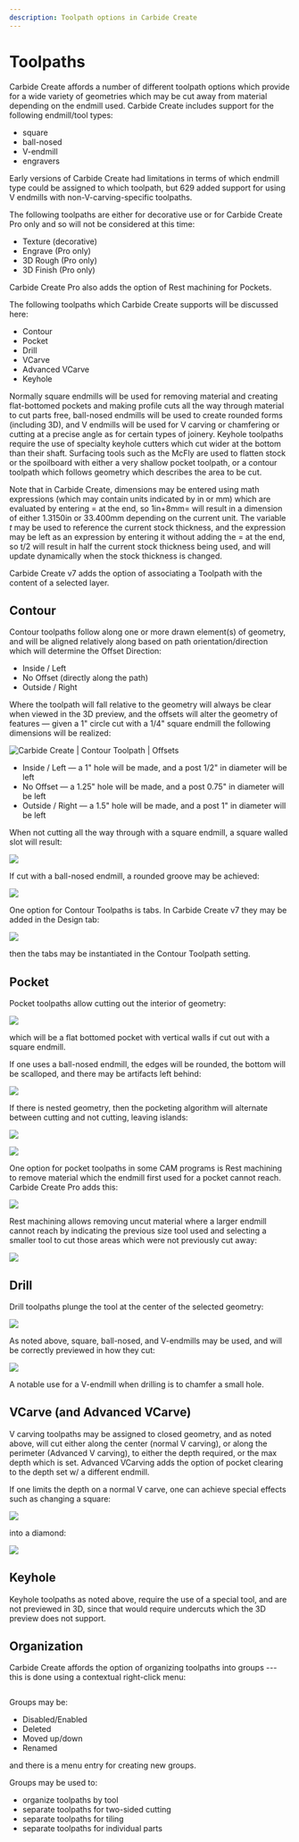 ```yaml
---
description: Toolpath options in Carbide Create
---
```


# Toolpaths

Carbide Create affords a number of different toolpath options which provide for a wide variety of geometries which may be cut away from material depending on the endmill used. Carbide Create includes support for the following endmill/tool types:

* square
* ball-nosed
* V-endmill
* engravers

Early versions of Carbide Create had limitations in terms of which endmill type could be assigned to which toolpath, but 629 added support for using V endmills with non-V-carving-specific toolpaths.

The following toolpaths are either for decorative use or for Carbide Create Pro only and so will not be considered at this time:

* Texture (decorative)
* Engrave (Pro only)
* 3D Rough (Pro only)
* 3D Finish (Pro only)

Carbide Create Pro also adds the option of Rest machining for Pockets.

The following toolpaths which Carbide Create supports will be discussed here:

* Contour
* Pocket
* Drill
* VCarve
* Advanced VCarve
* Keyhole

Normally square endmills will be used for removing material and creating flat-bottomed pockets and making profile cuts all the way through material to cut parts free, ball-nosed endmills will be used to create rounded forms (including 3D), and V endmills will be used for V carving or chamfering or cutting at a precise angle as for certain types of joinery. Keyhole toolpaths require the use of specialty keyhole cutters which cut wider at the bottom than their shaft. Surfacing tools such as the McFly are used to flatten stock or the spoilboard with either a very shallow pocket toolpath, or a contour toolpath which follows geometry which describes the area to be cut.

Note that in Carbide Create, dimensions may be entered using math expressions (which may contain units indicated by in or mm) which are evaluated by entering = at the end, so 1in+8mm= will result in a dimension of either 1.3150in or 33.400mm depending on the current unit. The variable _t_ may be used to reference the current stock thickness, and the expression may be left as an expression by entering it without adding the = at the end, so t/2 will result in half the current stock thickness being used, and will update dynamically when the stock thickness is changed.

Carbide Create v7 adds the option of associating a Toolpath with the content of a selected layer.

## Contour

Contour toolpaths follow along one or more drawn element(s) of geometry, and will be aligned relatively along based on path orientation/direction which will determine the Offset Direction:

* Inside / Left
* No Offset (directly along the path)
* Outside / Right

Where the toolpath will fall relative to the geometry will always be clear when viewed in the 3D preview, and the offsets will alter the geometry of features — given a 1" circle cut with a 1/4" square endmill the following dimensions will be realized:

![Carbide Create | Contour Toolpath | Offsets](<.gitbook/assets/image (91).png>)

* Inside / Left — a 1" hole will be made, and a post 1/2" in diameter will be left
* No Offset — a 1.25" hole will be made, and a post 0.75" in diameter will be left
* Outside / Right — a 1.5" hole will be made, and a post 1" in diameter will be left

When not cutting all the way through with a square endmill, a square walled slot will result:

![](<.gitbook/assets/image (90).png>)

If cut with a ball-nosed endmill, a rounded groove may be achieved:

![](<.gitbook/assets/image (89).png>)

One option for Contour Toolpaths is tabs. In Carbide Create v7 they may be added in the Design tab:

![](<.gitbook/assets/image (122) (1).png>)

then the tabs may be instantiated in the Contour Toolpath setting.

## Pocket

Pocket toolpaths allow cutting out the interior of geometry:

![](<.gitbook/assets/image (119) (1) (1) (1) (1) (1).png>)

which will be a flat bottomed pocket with vertical walls if cut out with a square endmill.

If one uses a ball-nosed endmill, the edges will be rounded, the bottom will be scalloped, and there may be artifacts left behind:

![](<.gitbook/assets/image (114) (1) (1) (1) (1).png>)

If there is nested geometry, then the pocketing algorithm will alternate between cutting and not cutting, leaving islands:

![](<.gitbook/assets/image (121) (1) (1) (1) (1) (1) (1).png>)

![](<.gitbook/assets/image (116) (1) (1) (1) (1).png>)

One option for pocket toolpaths in some CAM programs is Rest machining to remove material which the endmill first used for a pocket cannot reach. Carbide Create Pro adds this:

![](<.gitbook/assets/image (123) (1).png>)

Rest machining allows removing uncut material where a larger endmill cannot reach by indicating the previous size tool used and selecting a smaller tool to cut those areas which were not previously cut away:

![](<.gitbook/assets/image (129).png>)

## Drill

Drill toolpaths plunge the tool at the center of the selected geometry:

![](<.gitbook/assets/image (116) (1) (1) (1).png>)

As noted above, square, ball-nosed, and V-endmills may be used, and will be correctly previewed in how they cut:

![](<.gitbook/assets/image (120) (1) (1) (1) (1).png>)

A notable use for a V-endmill when drilling is to chamfer a small hole.

## VCarve (and Advanced VCarve)

V carving toolpaths may be assigned to closed geometry, and as noted above, will cut either along the center (normal V carving), or along the perimeter (Advanced V carving), to either the depth required, or the max depth which is set. Advanced VCarving adds the option of pocket clearing to the depth set w/ a different endmill.

If one limits the depth on a normal V carve, one can achieve special effects such as changing a square:

![](<.gitbook/assets/image (116) (1) (1).png>)

into a diamond:

![](<.gitbook/assets/image (113) (1).png>)

## Keyhole

Keyhole toolpaths as noted above, require the use of a special tool, and are not previewed in 3D, since that would require undercuts which the 3D preview does not support.

## Organization

Carbide Create affords the option of organizing toolpaths into groups --- this is done using a contextual right-click menu:

<figure><img src=".gitbook/assets/image (1).png" alt=""><figcaption></figcaption></figure>

Groups may be:

* Disabled/Enabled
* Deleted
* Moved up/down
* Renamed

and there is a menu entry for creating new groups.

Groups may be used to:

* organize toolpaths by tool&#x20;
* separate toolpaths for two-sided cutting
* separate toolpaths for tiling
* separate toolpaths for individual parts
